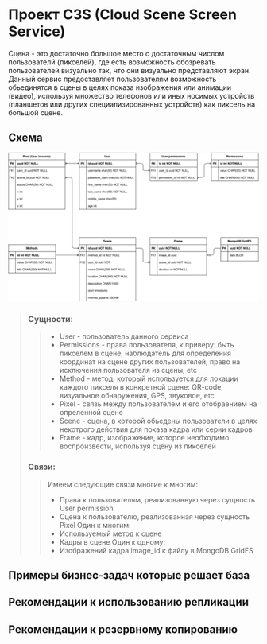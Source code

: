 # Проект C3S (Cloud Scene Screen Service)
Сцена - это достаточно большое место с достаточным числом пользователй (пикселей), где есть возможность обозревать пользователей визуально так, что они визуально представляют экран.
Данный сервис предоставляет пользователям возможность обьединятся в сцены в целях показа изображения или анимации (видео),
используя множество телефонов или иных носимых устройств (планшетов или других специализированных устройств) как пиксель на большой сцене.
## Схема
![Schema](entities.svg)
> ### Сущности:
>> * User - пользователь данного сервиса
>> * Permissions - права пользователя, к приверу: быть пикселем в сцене, наблюдатель для определения координат на сцене других пользователей, право на исключения пользователя из сцены, etc
>> * Method - метод, который используется для локации каждого пикселя в конкретной сцене: QR-code, визуальное обнаружения, GPS, звуковое, etc
>> * Pixel - связь между пользователем и его отобраением на опреленной сцене
>> * Scene - сцена, в которой обьедены пользователи в целях некотрого действия для показа кадра или серии кадров
>> * Frame - кадр, изображение, которое необходимо воспроизвести, используя сцену из пикселей
>
> ### Связи:
>> Имеем следующие связи многие к многим:
>> * Права к пользователям, реализованную через сущность User permission
>> * Сцена к пользователю, реализованная через сущность Pixel
>> Один к многим:
>> * Используемый метод к сцене
>> * Кадры в сцене
>> Один к одному:
>> * Изображений кадра image_id к файлу в MongoDB GridFS 
## Примеры бизнес-задач которые решает база

## Рекомендации к использованию репликации

## Рекомендации к резервному копированию
